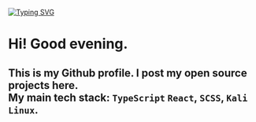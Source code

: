 [![Typing SVG](https://readme-typing-svg.herokuapp.com?color=%23E4F722&lines=Welcome+to+my+GITHUB+profile)](https://git.io/typing-svg)

<h1>Hi! Good evening.</h1>
  <h2>This is my Github profile. I post my open source projects here.<br />
  My main tech stack: <code>TypeScript</code> <code>React</code>, <code>SCSS</code>, <code>Kali Linux</code>.<br/>
  </h2>
